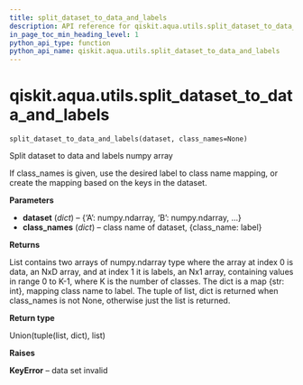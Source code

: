 ```yaml
---
title: split_dataset_to_data_and_labels
description: API reference for qiskit.aqua.utils.split_dataset_to_data_and_labels
in_page_toc_min_heading_level: 1
python_api_type: function
python_api_name: qiskit.aqua.utils.split_dataset_to_data_and_labels
---
```


# qiskit.aqua.utils.split\_dataset\_to\_data\_and\_labels

<span id="qiskit.aqua.utils.split_dataset_to_data_and_labels" />

`split_dataset_to_data_and_labels(dataset, class_names=None)`

Split dataset to data and labels numpy array

If class\_names is given, use the desired label to class name mapping, or create the mapping based on the keys in the dataset.

**Parameters**

*   **dataset** (*dict*) – \{‘A’: numpy.ndarray, ‘B’: numpy.ndarray, …}
*   **class\_names** (*dict*) – class name of dataset, \{class\_name: label}

**Returns**

List contains two arrays of numpy.ndarray type where the array at index 0 is data, an NxD array, and at index 1 it is labels, an Nx1 array, containing values in range 0 to K-1, where K is the number of classes. The dict is a map \{str: int}, mapping class name to label. The tuple of list, dict is returned when class\_names is not None, otherwise just the list is returned.

**Return type**

Union(tuple(list, dict), list)

**Raises**

**KeyError** – data set invalid


